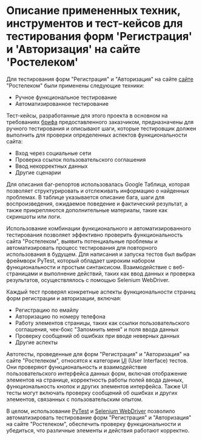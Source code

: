 
  <h1>Описание примененных техник, инструментов и тест-кейсов для тестирования форм 'Регистрация' и 'Авторизация' на сайте 'Ростелеком'</h1>

  <p>Для тестирования форм "Регистрация" и "Авторизация" на сайте <a href="https://b2c.passport.rt.ru/" target="_blank">сайте</a> "Ростелеком" были применены следующие техники:</p>
  <ul>
    <li>Ручное функциональное тестирование</li>
    <li>Автоматизированное тестирование</li>
  </ul>

  <p>Тест-кейсы, разработанные для этого проекта в основном на требованиях <a href="https://docs.google.com/document/d/1Fgf0BKZOKkt0sufiWTmAPZV-GDY62XMa/edit?usp=share_link&ouid=101524053208440131213&rtpof=true&sd=true" target="_blank">брифа</a> предоставленного заказчиком, предназначены для ручного тестирования и описывают шаги, которые тестировщик должен выполнить для проверки определенных аспектов функциональности сайта:</p>
  <ul>
    <li>Вход через социальные сети</li>
    <li>Проверка ссылок пользовательского соглашения</li>
    <li>Ввод некорректных данных</li>
    <li>Другие сценарии</li>
  </ul>

  <p>Для описания баг-репортов использовалась Google Таблица, которая позволяет структурировать и отслеживать информацию о найденных проблемах. В таблице указывается описание бага, шаги для воспроизведения, ожидаемое поведение и фактический результат, а также прикрепляются дополнительные материалы, такие как скриншоты или логи.</p>

  <p>Использование комбинации функционального и автоматизированного тестирования позволяет эффективно проверить функциональность сайта "Ростелеком", выявить потенциальные проблемы и автоматизировать процесс тестирования для повторного использования в будущем. Для написания и запуска тестов был выбран фреймворк PyTest, который обладает широким набором функциональности и простым синтаксисом. Взаимодействие с веб-страницами и выполнение действий, таких как ввод данных и проверка результатов, осуществлялось с помощью Selenium WebDriver.</p>

  <p>Каждый тест проверял конкретные аспекты функциональности страниц форм регистрации и авторизации, включая:</p>
  <ul>
    <li>Регистрацию по емайлу</li>
    <li>Авторизацию по номеру телефона</li>
    <li>Работу элементов страницы, таких как ссылки пользовательского соглашения, чек-бокс "Запомнить меня" и поля ввода данных</li>
    <li>Проверку сообщений об ошибках при вводе неверных данных</li>
    <li>Другие аспекты</li>
  </ul>

  <p>Автотесты, проведенные для форм "Регистрация" и "Авторизация" на сайте "Ростелеком", относятся к категории <a href="https://applitools.com/blog/ui-testing-guide/" target="_blank">UI</a>  (User Interface) тестов. Они проверяют функциональность и взаимодействие пользовательского интерфейса данных форм, включая отображение элементов на странице, корректность работы полей ввода данных, функциональность кнопок и других элементов интерфейса. Также UI тесты могут включать проверку сообщений об ошибках и других элементов, связанных с пользовательским опытом.</p>

  <p>В целом, использование <a href="https://docs.pytest.org/en/7.3.x/" target="_blank">PyTest</a> и <a href="https://www.selenium.dev/documentation/webdriver/" target="_blank">Selenium WebDriver</a> позволило автоматизировать тестирование форм "Регистрация" и "Авторизация" на сайте "Ростелеком", обеспечить проверку функциональности и убедиться, что различные элементы и действия работают корректно.</p>


